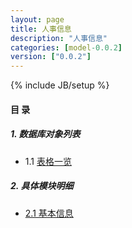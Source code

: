 ```yaml
---
layout: page
title: 人事信息 
description: "人事信息"
categories: [model-0.0.2]
version: ["0.0.2"]
---
```

{% include JB/setup %}

#### 目 录

##### 1. 数据库对象列表
  * 1.1 [表格一览](tables.html)

##### 2. 具体模块明细
* [2.1 基本信息](info.html)
